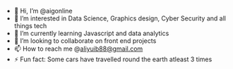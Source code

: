 - 👋 Hi, I’m @aigonline
- 👀 I’m interested in Data Science, Graphics design, Cyber Security and all things tech
- 🌱 I’m currently learning Javascript and data analytics
- 💞️ I’m looking to collaborate on front end projects
- 📫 How to reach me @aliyuib88@gmail.com
- ⚡ Fun fact: Some cars have travelled round the earth atleast 3 times

<!---
aigonline/aigonline is a ✨ special ✨ repository because its `README.md` (this file) appears on your GitHub profile.
You can click the Preview link to take a look at your changes.
--->
